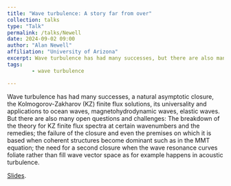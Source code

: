```yaml
---
title: "Wave turbulence: A story far from over"
collection: talks
type: "Talk"
permalink: /talks/Newell
date: 2024-09-02 09:00
author: "Alan Newell" 
affiliation: "University of Arizona"
excerpt: Wave turbulence has had many successes, but there are also many open questions and challenges. 
tags: 
        - wave turbulence

---
```


Wave turbulence has had many successes, a natural asymptotic closure, the Kolmogorov-Zakharov (KZ) finite flux solutions, its universality and applications to ocean waves, magnetohydrodynamic waves, elastic waves. But there are also many open questions and challenges: The breakdown of the theory for KZ finite flux spectra at certain wavenumbers and the remedies; the failure of the closure and even the premises on which it is based when coherent structures become dominant such as in the MMT equation; the need for a second closure when the wave resonance curves foliate rather than fill wave vector space as for example happens in acoustic turbulence.

[Slides]({{site.baseurl}}/files/Newell_Presentation.pdf).
